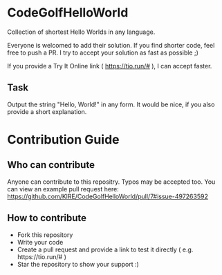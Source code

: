 # CodeGolfHelloWorld
Collection of shortest Hello Worlds in any language.

Everyone is welcomed to add their solution. If you find shorter code, feel free to push a PR.
I try to accept your solution as fast as possible ;)

If you provide a Try It Online link ( https://tio.run/# ), I can accept faster.

## Task
Output the string "Hello, World!" in any form.
It would be nice, if you also provide a short explanation.

# Contribution Guide

## Who can contribute
Anyone can contribute to this repositry. Typos may be accepted too.
You can view an example pull request here: https://github.com/KlRE/CodeGolfHelloWorld/pull/7#issue-497263592

## How to contribute
<ul>
<li>Fork this repository</li>
<li>Write your code</li>
<li>Create a pull request and provide a link to test it directly ( e.g. https://tio.run/# ) </li>
<li>Star the repository to show your support :) </li>
</ul>
